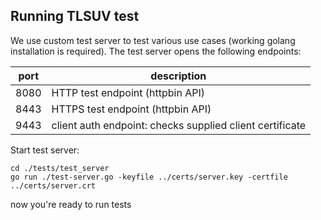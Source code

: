 Running TLSUV test
-------
We use custom test server to test various use cases (working golang installation is required).
The test server opens the following endpoints:


| port | description                                              |
|------|----------------------------------------------------------|
| 8080 | HTTP test endpoint (httpbin API)                         |
| 8443 | HTTPS test endpoint (httpbin API)                        |
| 9443 | client auth endpoint: checks supplied client certificate |


Start test server:
```console
cd ./tests/test_server
go run ./test-server.go -keyfile ../certs/server.key -certfile ../certs/server.crt
```

now you're ready to run tests